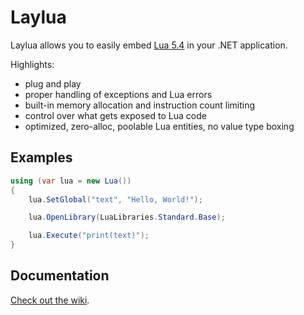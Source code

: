 # Laylua
Laylua allows you to easily embed [Lua 5.4](https://www.lua.org/manual/5.4/manual.html) in your .NET application.

Highlights:
- plug and play
- proper handling of exceptions and Lua errors
- built-in memory allocation and instruction count limiting
- control over what gets exposed to Lua code
- optimized, zero-alloc, poolable Lua entities, no value type boxing

## Examples
```cs
using (var lua = new Lua())
{
    lua.SetGlobal("text", "Hello, World!");

    lua.OpenLibrary(LuaLibraries.Standard.Base);

    lua.Execute("print(text)");
}
```

## Documentation
[Check out the wiki](https://github.com/Quahu/Laylua/wiki).